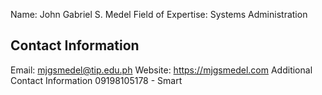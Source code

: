 
Name: John Gabriel S. Medel
Field of Expertise: Systems Administration
## Contact Information
Email: mjgsmedel@tip.edu.ph
Website: https://mjgsmedel.com
Additional Contact Information
09198105178 - Smart

